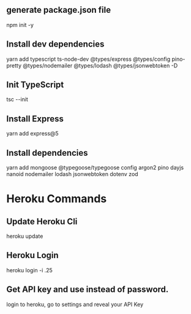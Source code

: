 ## generate package.json file

npm init -y

## Install dev dependencies

yarn add typescript ts-node-dev @types/express @types/config pino-pretty @types/nodemailer @types/lodash @types/jsonwebtoken -D

## Init TypeScript

tsc --init

## Install Express

yarn add express@5

## Install dependencies

yarn add mongoose @typegoose/typegoose config argon2 pino dayjs nanoid nodemailer lodash jsonwebtoken dotenv zod

# Heroku Commands

## Update Heroku Cli

heroku update

## Heroku Login

heroku login -i .25

## Get API key and use instead of password.

login to heroku, go to settings and reveal your API Key

